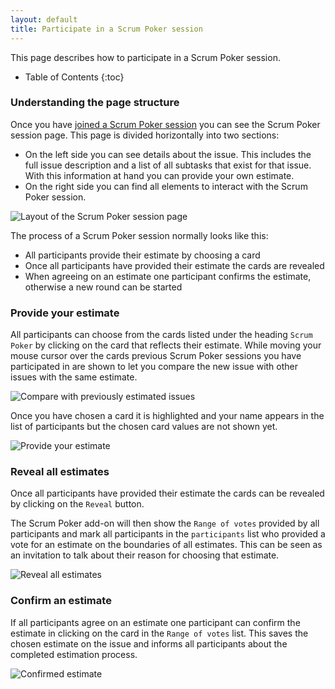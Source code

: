 ```yaml
---
layout: default
title: Participate in a Scrum Poker session
---
```


This page describes how to participate in a Scrum Poker session.

* Table of Contents
{:toc}

### Understanding the page structure 

Once you have [joined a Scrum Poker session](/join-scrum-poker-session) you can see the Scrum Poker session page. 
This page is divided horizontally into two sections:

* On the left side you can see details about the issue. 
This includes the full issue description and a list of all subtasks that exist for that issue.
With this information at hand you can provide your own estimate. 
* On the right side you can find all elements to interact with the Scrum Poker session. 

![Layout of the Scrum Poker session page](/images/participate-in-scrum-poker-session-page-layout.png) 

The process of a Scrum Poker session normally looks like this:

* All participants provide their estimate by choosing a card
* Once all participants have provided their estimate the cards are revealed
* When agreeing on an estimate one participant confirms the estimate, otherwise a new round can be started 

### Provide your estimate

All participants can choose from the cards listed under the heading `Scrum Poker` by clicking on the card that reflects their estimate.
While moving your mouse cursor over the cards previous Scrum Poker sessions you have participated in are shown to let you compare the new issue with other issues with the same estimate.

![Compare with previously estimated issues](/images/participate-in-scrum-poker-session-compare-estimates.png)

Once you have chosen a card it is highlighted and your name appears in the list of participants but the chosen card values are not shown yet.

![Provide your estimate](/images/participate-in-scrum-poker-session-provide-estimate.png)

### Reveal all estimates

Once all participants have provided their estimate the cards can be revealed by clicking on the `Reveal` button.

The Scrum Poker add-on will then show the `Range of votes` provided by all participants and mark all participants in the `participants` list who provided a vote for an estimate on the boundaries of all estimates.
This can be seen as an invitation to talk about their reason for choosing that estimate.

![Reveal all estimates](/images/participate-in-scrum-poker-session-reveal-estimates.png)

### Confirm an estimate

If all participants agree on an estimate one participant can confirm the estimate in clicking on the card in the `Range of votes` list.
This saves the chosen estimate on the issue and informs all participants about the completed estimation process.

![Confirmed estimate](/images/participate-in-scrum-poker-session-confirmed-estimate.png)
